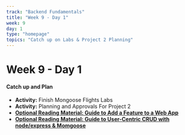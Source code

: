 ```yaml
---
track: "Backend Fundamentals"
title: "Week 9 - Day 1"
week: 9
day: 1
type: "homepage"
topics: "Catch up on Labs & Project 2 Planning"
---
```



# Week 9 - Day 1

#### Catch up and Plan
- **Activity:** Finish Mongoose Flights Labs
- **Activity:** Planning and Approvals For Project 2
- [**Optional Reading Material: Guide to Add a Feature to a Web App**](/backend-fundamentals/week-9/day-1/lecture-materials/guide-to-add-a-feature-to-a-web-app/)
- [**Optional Reading Material: Guide to User-Centric CRUD with node/express & Momgoose**](/backend-fundamentals/week-9/day-1/lecture-materials/guide-to-user-centric-crud/)

